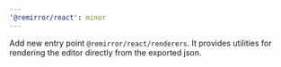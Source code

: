 ```yaml
---
'@remirror/react': minor
---
```


Add new entry point `@remirror/react/renderers`. It provides utilities for rendering the editor directly from the exported json.
